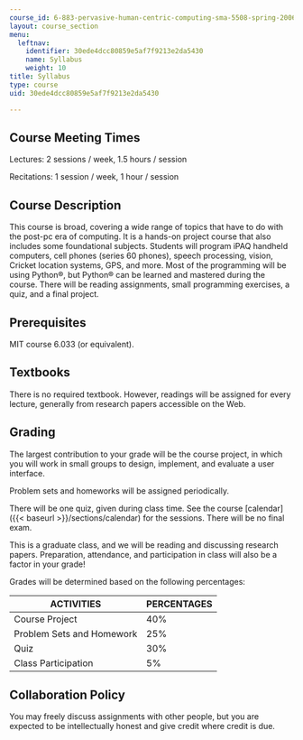 ```yaml
---
course_id: 6-883-pervasive-human-centric-computing-sma-5508-spring-2006
layout: course_section
menu:
  leftnav:
    identifier: 30ede4dcc80859e5af7f9213e2da5430
    name: Syllabus
    weight: 10
title: Syllabus
type: course
uid: 30ede4dcc80859e5af7f9213e2da5430

---
```


Course Meeting Times
--------------------

Lectures: 2 sessions / week, 1.5 hours / session

Recitations: 1 session / week, 1 hour / session

Course Description
------------------

This course is broad, covering a wide range of topics that have to do with the post-pc era of computing. It is a hands-on project course that also includes some foundational subjects. Students will program iPAQ handheld computers, cell phones (series 60 phones), speech processing, vision, Cricket location systems, GPS, and more. Most of the programming will be using Python®, but Python® can be learned and mastered during the course. There will be reading assignments, small programming exercises, a quiz, and a final project.

Prerequisites
-------------

MIT course 6.033 (or equivalent).

Textbooks
---------

There is no required textbook. However, readings will be assigned for every lecture, generally from research papers accessible on the Web.

Grading
-------

The largest contribution to your grade will be the course project, in which you will work in small groups to design, implement, and evaluate a user interface.

Problem sets and homeworks will be assigned periodically.

There will be one quiz, given during class time. See the course [calendar]({{< baseurl >}}/sections/calendar) for the sessions. There will be no final exam.

This is a graduate class, and we will be reading and discussing research papers. Preparation, attendance, and participation in class will also be a factor in your grade!

Grades will be determined based on the following percentages:

| ACTIVITIES | PERCENTAGES |
| --- | --- |
| Course Project | 40% |
| Problem Sets and Homework | 25% |
| Quiz | 30% |
| Class Participation | 5% 

Collaboration Policy
--------------------

You may freely discuss assignments with other people, but you are expected to be intellectually honest and give credit where credit is due.